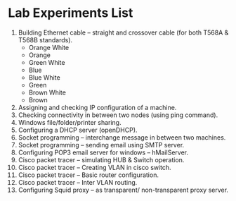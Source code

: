# Lab Experiments List
1. Building Ethernet cable – straight and crossover cable (for both T568A & T568B standards). 
    * Orange White
    * Orange
    * Green White
    * Blue
    * Blue White
    * Green
    * Brown White
    * Brown
2. Assigning and checking IP configuration of a machine.
3. Checking connectivity in between two nodes (using ping command).
4. Windows file/folder/printer sharing.
5. Configuring a DHCP server (openDHCP).
6. Socket programming – interchange message in between two machines.
7. Socket programming – sending email using SMTP server.
8. Configuring POP3 email server for windows – hMailServer.
9. Cisco packet tracer – simulating HUB & Switch operation.
10. Cisco packet tracer – Creating VLAN in cisco switch.
11. Cisco packet tracer – Basic router configuration.
12. Cisco packet tracer – Inter VLAN routing.
13. Configuring Squid proxy – as transparent/ non-transparent proxy server.
